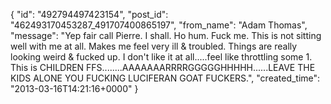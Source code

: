  {
   "id": "492794497423154",
   "post_id": "462493170453287_491707400865197",
   "from_name": "Adam Thomas",
   "message": "Yep fair call Pierre. I shall. Ho hum. Fuck me. This is not sitting well with me at all. Makes me feel very ill & troubled. Things are really looking weird & fucked up. I don't like it at all.....feel like throttling some 1. This is CHILDREN FFS........AAAAAAARRRRGGGGGHHHHH......LEAVE THE KIDS ALONE YOU FUCKING LUCIFERAN GOAT FUCKERS.",
   "created_time": "2013-03-16T14:21:16+0000"
 }
